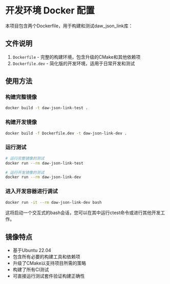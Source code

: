# 开发环境 Docker 配置

本项目包含两个Dockerfile，用于构建和测试daw_json_link库：

## 文件说明

1. `Dockerfile` - 完整的构建环境，包含升级的CMake和其他依赖项
2. `Dockerfile.dev` - 简化版的开发环境，适用于日常开发和测试

## 使用方法

### 构建完整镜像

```bash
docker build -t daw-json-link-test .
```

### 构建开发镜像

```bash
docker build -f Dockerfile.dev -t daw-json-link-dev .
```

### 运行测试

```bash
# 运行完整镜像的测试
docker run --rm daw-json-link-test

# 运行开发镜像的测试
docker run --rm daw-json-link-dev
```

### 进入开发容器进行调试

```bash
docker run -it --rm daw-json-link-dev bash
```

这将启动一个交互式的bash会话，您可以在其中运行ctest命令或进行其他开发工作。

## 镜像特点

- 基于Ubuntu 22.04
- 包含所有必要的构建工具和依赖项
- 升级了CMake以支持项目所需的策略
- 构建了所有CI测试
- 可直接运行测试套件验证构建正确性